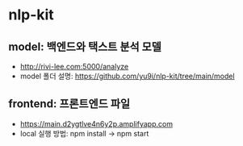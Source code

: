# nlp-kit

## model: 백엔드와 택스트 분석 모델
- http://rivi-lee.com:5000/analyze
- model 폴더 설명: https://github.com/yu9i/nlp-kit/tree/main/model

## frontend: 프론트엔드 파일
- https://main.d2ygtlve4n6y2p.amplifyapp.com 
- local 실행 방법: npm install -> npm start
